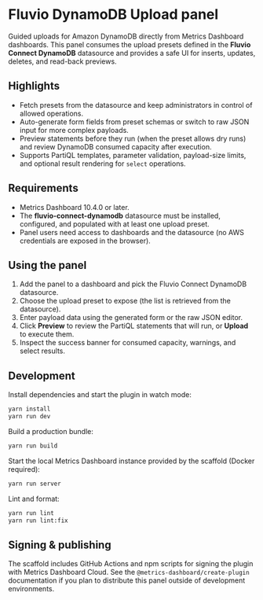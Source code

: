 # Fluvio DynamoDB Upload panel

Guided uploads for Amazon DynamoDB directly from Metrics Dashboard dashboards. This panel consumes the upload presets defined in the **Fluvio Connect DynamoDB** datasource and provides a safe UI for inserts, updates, deletes, and read-back previews.

## Highlights
- Fetch presets from the datasource and keep administrators in control of allowed operations.
- Auto-generate form fields from preset schemas or switch to raw JSON input for more complex payloads.
- Preview statements before they run (when the preset allows dry runs) and review DynamoDB consumed capacity after execution.
- Supports PartiQL templates, parameter validation, payload-size limits, and optional result rendering for `select` operations.

## Requirements
- Metrics Dashboard 10.4.0 or later.
- The **fluvio-connect-dynamodb** datasource must be installed, configured, and populated with at least one upload preset.
- Panel users need access to dashboards and the datasource (no AWS credentials are exposed in the browser).

## Using the panel
1. Add the panel to a dashboard and pick the Fluvio Connect DynamoDB datasource.
2. Choose the upload preset to expose (the list is retrieved from the datasource).
3. Enter payload data using the generated form or the raw JSON editor.
4. Click **Preview** to review the PartiQL statements that will run, or **Upload** to execute them.
5. Inspect the success banner for consumed capacity, warnings, and select results.

## Development

Install dependencies and start the plugin in watch mode:

```bash
yarn install
yarn run dev
```

Build a production bundle:

```bash
yarn run build
```

Start the local Metrics Dashboard instance provided by the scaffold (Docker required):

```bash
yarn run server
```

Lint and format:

```bash
yarn run lint
yarn run lint:fix
```

## Signing & publishing

The scaffold includes GitHub Actions and npm scripts for signing the plugin with Metrics Dashboard Cloud. See the `@metrics-dashboard/create-plugin` documentation if you plan to distribute this panel outside of development environments.
